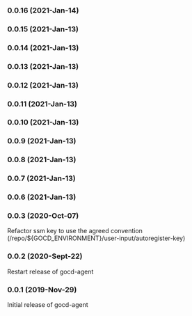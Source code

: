 ### 0.0.16 (2021-Jan-14)

### 0.0.15 (2021-Jan-13)

### 0.0.14 (2021-Jan-13)

### 0.0.13 (2021-Jan-13)

### 0.0.12 (2021-Jan-13)

### 0.0.11 (2021-Jan-13)

### 0.0.10 (2021-Jan-13)

### 0.0.9 (2021-Jan-13)

### 0.0.8 (2021-Jan-13)

### 0.0.7 (2021-Jan-13)

### 0.0.6 (2021-Jan-13)

### 0.0.3 (2020-Oct-07)

Refactor ssm key to use the agreed convention (/repo/${GOCD_ENVIRONMENT}/user-input/autoregister-key)

### 0.0.2 (2020-Sept-22)

Restart release of gocd-agent

### 0.0.1 (2019-Nov-29)

Initial release of gocd-agent
